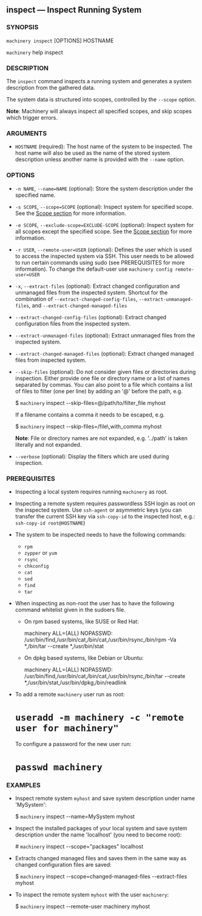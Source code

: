 
## inspect — Inspect Running System

### SYNOPSIS

`machinery inspect` [OPTIONS] HOSTNAME

`machinery` help inspect


### DESCRIPTION

The `inspect` command inspects a running system and generates a system
description from the gathered data.

The system data is structured into scopes, controlled by the
`--scope` option.

**Note**:
Machinery will always inspect all specified scopes, and skip scopes which
trigger errors.


### ARGUMENTS

  * `HOSTNAME` (required):
    The host name of the system to be inspected. The host name will also be
    used as the name of the stored system description unless another name is
    provided with the `--name` option.


### OPTIONS

  * `-n NAME`, `--name=NAME` (optional):
    Store the system description under the specified name.

  * `-s SCOPE`, `--scope=SCOPE` (optional):
    Inspect system for specified scope.
    See the [Scope section](#Scopes) for more information.

  * `-e SCOPE`, `--exclude-scope=EXCLUDE-SCOPE` (optional):
    Inspect system for all scopes except the specified scope.
    See the [Scope section](#Scopes) for more information.

  * `-r USER`, `--remote-user=USER` (optional):
    Defines the user which is used to access the inspected system via SSH.
    This user needs to be allowed to run certain commands using sudo (see
    PREREQUISITES for more information).
    To change the default-user use `machinery config remote-user=USER`

  * `-x`, `--extract-files` (optional):
    Extract changed configuration and unmanaged files from the inspected system.
    Shortcut for the combination of `--extract-changed-config-files`,
    `--extract-unmanaged-files`, and `--extract-changed-managed-files`

  * `--extract-changed-config-files` (optional):
    Extract changed configuration files from the inspected system.

  * `--extract-unmanaged-files` (optional):
    Extract unmanaged files from the inspected system.

  * `--extract-changed-managed-files` (optional):
    Extract changed managed files from inspected system.

  * `--skip-files` (optional):
    Do not consider given files or directories during inspection. Either provide
    one file or directory name or a list of names separated by commas. You can
    also point to a file which contains a list of files to filter (one per line)
    by adding an '@' before the path, e.g.

      $ `machinery` inspect --skip-files=@/path/to/filter_file myhost

    If a filename contains a comma it needs to be escaped, e.g.

      $ `machinery` inspect --skip-files=/file\\,with_comma myhost

    **Note**: File or directory names are not expanded, e.g. '../path' is taken
      literally and not expanded.

  * `--verbose` (optional):
    Display the filters which are used during inspection.


### PREREQUISITES

  * Inspecting a local system requires running `machinery` as root.

  * Inspecting a remote system requires passwordless SSH login as root on the
    inspected system.
    Use `ssh-agent` or asymmetric keys (you can transfer the current SSH key
    via `ssh-copy-id` to the inspected host, e.g.: `ssh-copy-id root@HOSTNAME`)

  * The system to be inspected needs to have the following commands:

    * `rpm`
    * `zypper` or `yum`
    * `rsync`
    * `chkconfig`
    * `cat`
    * `sed`
    * `find`
    * `tar`

  * When inspecting as non-root the user has to have the following command
    whitelist given in the sudoers file.

    * On rpm based systems, like SUSE or Red Hat:

      machinery ALL=(ALL) NOPASSWD: /usr/bin/find,/usr/bin/cat,/bin/cat,/usr/bin/rsync,/bin/rpm -Va \*,/bin/tar --create \*,/usr/bin/stat

    * On dpkg based systems, like Debian or Ubuntu:

      machinery ALL=(ALL) NOPASSWD: /usr/bin/find,/usr/bin/cat,/bin/cat,/usr/bin/rsync,/bin/tar --create *,/usr/bin/stat,/usr/bin/dpkg,/bin/readlink


  * To add a remote `machinery` user run as root:

    # `useradd -m machinery -c "remote user for machinery"`

    To configure a password for the new user run:

    # `passwd machinery`

### EXAMPLES

  * Inspect remote system `myhost` and save system description under name
    'MySystem':

    $ `machinery` inspect --name=MySystem myhost

  * Inspect the installed packages of your local system and save system description
    under the name 'localhost' (you need to become root):

    \# `machinery` inspect --scope="packages" localhost

  * Extracts changed managed files and saves them in the same way as changed
    configuration files are saved:

    $ `machinery` inspect --scope=changed-managed-files --extract-files myhost

  * To inspect the remote system `myhost` with the user `machinery`:

    $ `machinery` inspect --remote-user machinery myhost
